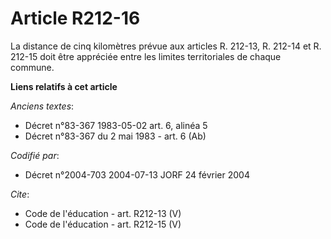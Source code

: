 # Article R212-16

La distance de cinq kilomètres prévue aux articles R. 212-13, R. 212-14 et R. 212-15 doit être appréciée entre les limites
territoriales de chaque commune.

**Liens relatifs à cet article**

_Anciens textes_:

  - Décret n°83-367 1983-05-02 art. 6, alinéa 5
  - Décret n°83-367 du 2 mai 1983 - art. 6 (Ab)

_Codifié par_:

  - Décret n°2004-703 2004-07-13 JORF 24 février 2004

_Cite_:

  - Code de l'éducation - art. R212-13 (V)
  - Code de l'éducation - art. R212-15 (V)
